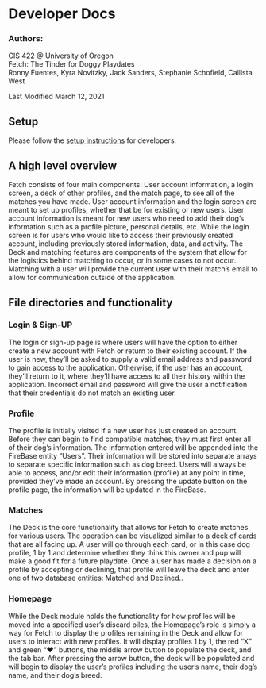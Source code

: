 # Developer Docs

### Authors:

CIS 422 @ University of Oregon  
Fetch: The Tinder for Doggy Playdates  
Ronny Fuentes, Kyra Novitzky, Jack Sanders, Stephanie Schofield, Callista West

Last Modified March 12, 2021

## Setup

Please follow the [setup instructions](https://github.com/JackSanders1998/CIS422Proj2/edit/main/docs/Install.md) for developers.

## A high level overview

Fetch consists of four main components: User account information, a login screen, a deck of other profiles, and the match page, to see all of the matches you have made. User account information and the login screen are meant to set up profiles, whether that be for existing or new users. User account information is meant for new users who need to add their dog’s information such as a profile picture, personal details, etc. While the login screen is for users who would like to access their previously created account, including previously stored information, data, and activity. The Deck and matching features are components of the system that allow for the logistics behind matching to occur, or in some cases to not occur. Matching with a user will provide the current user with their match’s email to allow for communication outside of the application. 

## File directories and functionality

### Login & Sign-UP

The login or sign-up page is where users will have the option to either create a new account with Fetch or return to their existing account. If the user is new, they’ll be asked to supply a valid email address and password to gain access to the application. Otherwise, if the user has an account, they’ll return to it, where they’ll have access to all their history within the application. 
Incorrect email and password will give the user a notification that their credentials do not match an existing user.

### Profile

The profile is initially visited if a new user has just created an account. Before they can begin to find compatible matches, they must first enter all of their dog’s information. The information entered will be appended into the FireBase entity “Users”. Their information will be stored into separate arrays to separate specific information such as dog breed. Users will always be able to access, and/or edit their information (profile) at any point in time, provided they’ve made an account. By pressing the update button on the profile page, the information will be updated in the FireBase.

### Matches

The Deck is the core functionality that allows for Fetch to create matches for various users. The operation can be visualized similar to a deck of cards that are all facing up. A user will go through each card, or in this case dog profile, 1 by 1 and determine whether they think this owner and pup will make a good fit for a future playdate. Once a user has made a decision on a profile by accepting or declining, that profile will leave the deck and enter one of two database entities: Matched and Declined..

### Homepage

While the Deck module holds the functionality for how profiles will be moved into a specified user’s discard piles, the Homepage’s role is simply a way for Fetch to display the profiles remaining in the Deck and allow for users to interact with new profiles. It will display profiles 1 by 1, the red “X” and green “♥” buttons, the middle arrow button to populate the deck, and the tab bar. After pressing the arrow button, the deck will be populated and will begin to display the user’s profiles including the user’s name, their dog’s name, and their dog’s breed.

